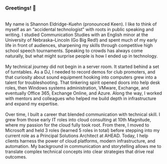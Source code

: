 ### Greetings! 👋
<!--**sbkuehn/sbkuehn** is a ✨ _special_ ✨ repository because its `README.md` (this file) appears on your GitHub profile.--!>
<br>
My name is Shannon Eldridge-Kuehn (pronounced Keen). I like to think of myself as an “accidental technologist” with roots in public speaking and writing. I studied Communication Studies with an English minor at the University of Nebraska–Lincoln (Go Big Red!) and spent much of my early life in front of audiences, sharpening my skills through competitive high school speech tournaments. Speaking to crowds has always come naturally, but what might surprise people is how I ended up in technology.
<br><br>
My technical journey did not begin in a server room. It started behind a set of turntables. As a DJ, I needed to record demos for club promoters, and that curiosity about sound equipment hooking into computers grew into a talent for troubleshooting. That tinkering spirit opened doors into help desk roles, then Windows systems administration, VMware, Exchange, and eventually Office 365, Exchange Online, and Azure. Along the way, I worked with mentors and colleagues who helped me build depth in infrastructure and expand my expertise.
<br><br>
Over time, I built a career that blended communication with technical skill. I grew from those early IT roles into cloud consulting at 10th Magnitude, where my passion for the cloud fully took root. From there, I moved to Microsoft and held 3 roles (learned 5 roles in total) before stepping into my current role as a Principal Solutions Architect at AHEAD. Today, I help clients harness the power of cloud platforms, modern infrastructure, and automation. My background in communication and storytelling allows me to translate complex technical concepts into clear strategies that drive real outcomes.
